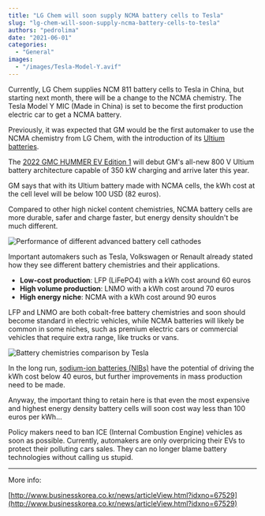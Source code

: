 ```yaml
---
title: "LG Chem will soon supply NCMA battery cells to Tesla"
slug: "lg-chem-will-soon-supply-ncma-battery-cells-to-tesla"
authors: "pedrolima"
date: "2021-06-01"
categories:
  - "General"
images:
  - "/images/Tesla-Model-Y.avif"
---
```


Currently, LG Chem supplies NCM 811 battery cells to Tesla in China, but starting next month, there will be a change to the NCMA chemistry. The Tesla Model Y MIC (Made in China) is set to become the first production electric car to get a NCMA battery.

Previously, it was expected that GM would be the first automaker to use the NCMA chemistry from LG Chem, with the introduction of its [Ultium batteries](https://media.gm.com/content/dam/Media/images/US/Release_Images/2020/sep/0916-UltumDrive/GM-EV-Fact%20Sheet-1-Architecture-and-Ultium-Battery-System.pdf).

The [2022 GMC HUMMER EV Edition 1](https://www.gmc.com/electric/hummer-ev/pickup-trucks) will debut GM's all-new 800 V Ultium battery architecture capable of 350 kW charging and arrive later this year.

GM says that with its Ultium battery made with NCMA cells, the kWh cost at the cell level will be below 100 USD (82 euros).

Compared to other high nickel content chemistries, NCMA battery cells are more durable, safer and charge faster, but energy density shouldn't be much different.

![Performance of different advanced battery cell cathodes](images/Performance-of-different-advanced-battery-cell-cathodes.avif)

Important automakers such as Tesla, Volkswagen or Renault already stated how they see different battery chemistries and their applications.

- **Low-cost production**: LFP (LiFePO4) with a kWh cost around 60 euros
- **High volume production**: LNMO with a kWh cost around 70 euros
- **High energy niche**: NCMA with a kWh cost around 90 euros

LFP and LNMO are both cobalt-free battery chemistries and soon should become standard in electric vehicles, while NCMA batteries will likely be common in some niches, such as premium electric cars or commercial vehicles that require extra range, like trucks or vans.

![Battery chemistries comparison by Tesla](images/Battery-chemistries-comparison-by-Tesla.avif)

In the long run, [sodium-ion batteries (NIBs)](/2021/05/28/sodium-ion-batteries-are-coming/) have the potential of driving the kWh cost below 40 euros, but further improvements in mass production need to be made.

Anyway, the important thing to retain here is that even the most expensive and highest energy density battery cells will soon cost way less than 100 euros per kWh...

Policy makers need to ban ICE (Internal Combustion Engine) vehicles as soon as possible. Currently, automakers are only overpricing their EVs to protect their polluting cars sales. They can no longer blame battery technologies without calling us stupid.

---

More info:

[http://www.businesskorea.co.kr/news/articleView.html?idxno=67529](http://www.businesskorea.co.kr/news/articleView.html?idxno=67529)
